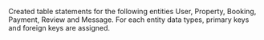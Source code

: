 Created table statements for the following entities User, Property, Booking, Payment, Review and Message.
For each entity data types, primary keys and foreign keys are assigned.
